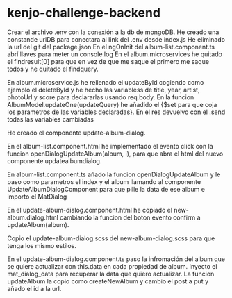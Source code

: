 # kenjo-challenge-backend

Crear el archivo .env con la conexión a la db de mongoDB.
He creado una constande urlDB para conectara al link del .env desde index.js
He eliminado la url del git del package.json
En el ngOnInit del album-list.component.ts abrí llaves para meter un console.log
En el album.microservices he quitado el findresult[0] para que en vez de que me saque el primero me saque todos y he quitado el findquery. 

En album.microservice.js he rellenado el updateById cogiendo como ejemplo el deleteById y he hecho las variabless de title, year, artist, photoUrl y score para declararlas usando req.body. En la funcion AlbumModel.updateOne(updateQuery) he añadido el {$set para que coja los parametros de las variables declaradas}. En el res devuelvo con el .send todas las variables cambiadas

He creado el componente update-album-dialog. 

En el album-list.component.html he implementado el evento click con la funcion openDialogUpdateAlbum(album, i), para que abra el html del nuevo componente updatealbumdialog.

En album-list.component.ts añado la funcion openDialogUpdateAlbum y le paso como parametros el index y el album  llamando al componente UpdateAlbumDialogComponent para que pille la data de ese album e importo el MatDialog

En el update-album-dialog.component.html he copiado el new-album.dialog.html cambiando la funcion del boton evento confirm a updateAlbum(album).

Copio el update-album-dialog.scss del new-album-dialog.scss para que tenga los mismo estilos.

En el update-album-dialog.component.ts paso la infromación del album que se quiere actualizar con this.data en cada propiedad de album. Inyecto el mat_dialog_data para recuperar la data que quiero actualizar. La funcion updateAlbum la copio como createNewAlbum y cambio el post a put y añado el id a la url.